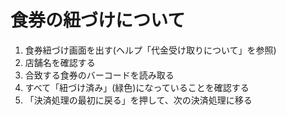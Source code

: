 # 食券の紐づけについて

1. 食券紐づけ画面を出す(ヘルプ「代金受け取りについて」を参照)
2. 店舗名を確認する
3. 合致する食券のバーコードを読み取る
4. すべて「紐づけ済み」(緑色)になっていることを確認する
5. 「決済処理の最初に戻る」を押して、次の決済処理に移る